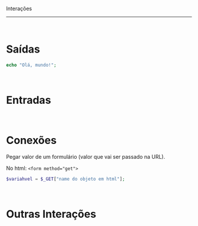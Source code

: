 Interações
***
<br/>
 
# Saídas

```php
echo "Olá, mundo!";
```

<br/>

# Entradas

<br/>
 
# Conexões

Pegar valor de um formulário (valor que vai ser passado na URL).

No html: `<form method="get">`		

```php
$variahvel = $_GET["name do objeto em html"];
```

<br/>

# Outras Interações

<br/>
